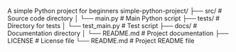 A simple Python project for beginners
simple-python-project/
├── src/                  # Source code directory
│   └── main.py           # Main Python script
├── tests/                # Directory for tests
│   └── test_main.py      # Test script
├── docs/                 # Documentation directory
│   └── README.md         # Project documentation
├── LICENSE               # License file
└── README.md             # Project README file
